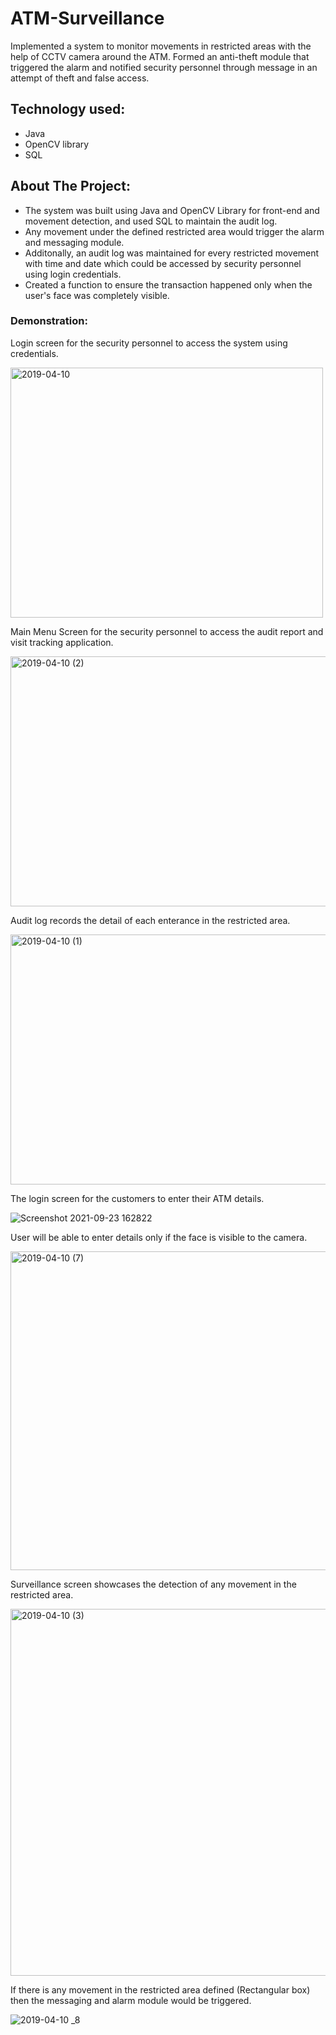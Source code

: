 # ATM-Surveillance

Implemented a system to monitor movements in restricted areas with the help of CCTV camera around the ATM. Formed an anti-theft module that triggered the alarm and notified security personnel through message in an attempt of theft and false access.

## Technology used:

- Java
- OpenCV library
- SQL

## About The Project:

- The system was built using Java and OpenCV Library for front-end and movement detection, and used SQL to maintain the audit log.
- Any movement under the defined restricted area would trigger the alarm and messaging module.
- Additonally, an audit log was maintained for every restricted movement with time and date which could be accessed by security personnel using login credentials.
- Created a function to ensure the transaction happened only when the user's face was completely visible.

### Demonstration:

Login screen for the security personnel to access the system using credentials.

<img width="500" height="400" alt="2019-04-10" src="https://user-images.githubusercontent.com/39727591/134587127-1a791d9b-162b-4d87-8718-662354a467a1.png">

Main Menu Screen for the security personnel to access the audit report and visit tracking application.

<img width="600" height="400" alt="2019-04-10 (2)" src="https://user-images.githubusercontent.com/39727591/134587121-2abc7e52-fc6d-4677-97b0-b841607f3011.png">

Audit log records the detail of each enterance in the restricted area.

<img width="550" height="400" alt="2019-04-10 (1)" src="https://user-images.githubusercontent.com/39727591/134587119-241983fd-1190-4f83-9188-45d60af53837.png">

<!-- ![Screenshot 2021-09-23 162855](https://user-images.githubusercontent.com/39727591/134587117-79c1752a-7ae6-453c-b22d-afd8ab3d9be5.png) -->

The login screen for the customers to enter their ATM details.

![Screenshot 2021-09-23 162822](https://user-images.githubusercontent.com/39727591/134587128-776986b4-2e6f-425f-bb07-ba3d76033550.png)

User will be able to enter details only if the face is visible to the camera.

<img width="510" alt="2019-04-10 (7)" src="https://user-images.githubusercontent.com/39727591/134587125-655d9ac4-9af9-4bf5-8d2b-9b6edaebb252.png">

Surveillance screen showcases the detection of any movement in the restricted area.

<img width="587" alt="2019-04-10 (3)" src="https://user-images.githubusercontent.com/39727591/134587122-ed9488d7-0f57-461b-9b42-7290c3c0e939.png">

If there is any movement in the restricted area defined (Rectangular box) then the messaging and alarm module would be triggered.

![2019-04-10 _8](https://user-images.githubusercontent.com/39727591/134587126-dbb60048-a920-4155-8b00-e0a84df24598.png)
